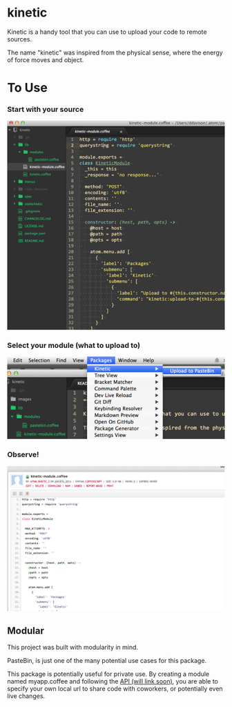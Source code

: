 kinetic
=====

Kinetic is a handy tool that you can use to upload your code to remote sources.

The name "kinetic" was inspired from the physical sense, where the energy of force moves and object.

# To Use

### Start with your source
![Code](https://raw.githubusercontent.com/ddavison/kinetic/master/images/start.png)

### Select your module (what to upload to)
![Module](https://raw.githubusercontent.com/ddavison/kinetic/master/images/module.png)

### Observe!
![Observe](https://raw.githubusercontent.com/ddavison/kinetic/master/images/observe.png)

## Modular

This project was built with modularity in mind.

PasteBin, is just one of the many potential use cases for this package.

This package is potentially useful for private use.  By creating a module named myapp.coffee and following the [API (will link soon)](#),
you are able to specify your own local url to share code with coworkers, or potentially even live changes.
